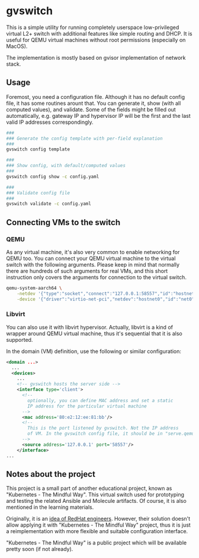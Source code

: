 # gvswitch

This is a simple utility for running completely userspace low-privileged virtual
L2+ switch with additional features like simple routing and DHCP. It is useful
for QEMU virtual machines without root permissions (especially on MacOS).

The implementation is mostly based on gvisor implementation of network stack.

## Usage

Foremost, you need a configuration file. Although it has no default config file,
it has some routines arount that. You can generate it, show (with all computed
values), and validate. Some of the fields might be filled out automatically,
e.g. gateway IP and hypervisor IP will be the first and the last valid IP
addresses correspondingly.

```bash
###
### Generate the config template with per-field explanation
###
gvswitch config template

###
### Show config, with default/computed values
###
gvswitch config show -c config.yaml

###
### Validate config file
###
gvswitch validate -c config.yaml
```

## Connecting VMs to the switch

### QEMU

As any virtual machine, it's also very common to enable networking for QEMU too.
You can connect your QEMU virtual machine to the virtual switch with the following
arguments. Please keep in mind that normally there are hundreds of such arguments
for real VMs, and this short instruction only covers the arguments for connection
to the virtual switch.

```bash
qemu-system-aarch64 \
    -netdev '{"type":"socket","connect":"127.0.0.1:58557","id":"hostnet0"}' \
    -device '{"driver":"virtio-net-pci","netdev":"hostnet0","id":"net0","mac":"80:e2:12:ee:81:bb"}'
```

### Libvirt

You can also use it with libvirt hypervisor. Actually, libvirt is a kind of
wrapper around QEMU virtual machine, thus it's sequential that it is also
supported.

In the domain (VM) definition, use the following or similar configuration:

```xml
<domain ...>
  ...
  <devices>
    ...
    <!-- gvswitch hosts the server side -->
    <interface type='client'>
      <!--
        optionally, you can define MAC address and set a static
        IP address for the particular virtual machine
      -->
      <mac address='80:e2:12:ee:81:bb'/>
      <!--
        This is the port listened by gvswitch. Not the IP address
        of VM. In the gvswitch config file, it should be in "serve.qemu".
      -->
      <source address='127.0.0.1' port='58557'/>
    </interface>
...
```

## Notes about the project

This project is a small part of another educational project, known as
"Kubernetes - The Mindful Way". This virtual switch used for prototyping
and testing the related Ansible and Molecule artifacts. Of course, it is
also mentioned in the learning materials.

Originally, it is an [idea of RedHat engineers](https://github.com/containers/gvisor-tap-vsock). However, their solution
doesn't allow applying it with "Kubernetes - The Mindful Way" project,
thus it is just a reimplementation with more flexible and suitable
configuration interface.

"Kubernetes - The Mindful Way" is a public project which will be available
pretty soon (if not already).
